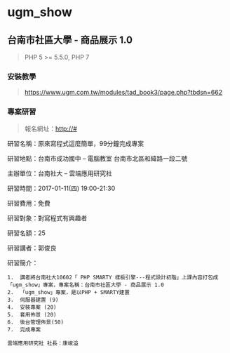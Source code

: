 # ugm_show

## 台南市社區大學 - 商品展示 1.0

> PHP 5 >= 5.5.0, PHP 7

### 安裝教學

> <https://www.ugm.com.tw/modules/tad_book3/page.php?tbdsn=662>


### 專案研習
> 報名網址：<http://#>

研習名稱：原來寫程式這麼簡單，99分鐘完成專案

研習地點：台南市成功國中 – 電腦教室
          台南市北區和緯路一段二號

主辦單位：台南社大 – 雲端應用研究社

研習時間：2017-01-11(四) 19:00-21:30

研習費用：免費

研習對象：對寫程式有興趣者

研習名額：25

研習講者：郭俊良

研習簡介：

	1.	講者將台南社大10602「 PHP SMARTY 樣板引擎---程式設計初階」上課內容打包成「ugm_show」專案，專案名稱：台南市社區大學 - 商品展示 1.0
	2.	「ugm_show」專案，是以PHP + SMARTY建置
	3.	伺服器建置 (9)
	4.	安裝專案 (20)
	5.	套用佈景 (20)
	6.	後台管理佈景(50)
	7.	完成專案

	雲端應用研究社 社長：康峻溢 
